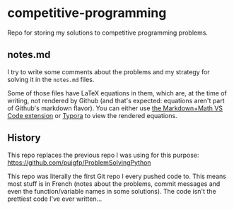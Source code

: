 # competitive-programming

Repo for storing my solutions to competitive programming problems.

## notes.md

I try to write some comments about the problems and my strategy for solving it in the `notes.md` files.

Some of those files have LaTeX equations in them, which are, at the time of writing, not rendered by Github (and that's expected: equations aren't part of Github's markdown flavor). You can either use [the Markdown+Math VS Code extension](https://marketplace.visualstudio.com/items?itemName=goessner.mdmath) or [Typora](https://www.typora.io/) to view the rendered equations.

## History

This repo replaces the previous repo I was using for this purpose: https://github.com/puigfp/ProblemSolvingPython

This repo was literally the first Git repo I every pushed code to. This means most stuff is in French (notes about the problems, commit messages and even the function/variable names in some solutions). The code isn't the prettiest code I've ever written...
